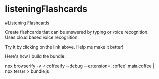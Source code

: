 # listeningFlashcards

#[Listening Flashcards](https://mikeymckay.github.io/listeningFlashcards/)

Create flashcards that can be answered by typing or voice recognition. Uses cloud based voice recognition. 

Try it by clicking on the link above. Help me make it better!

Here's how I build the bundle:

npx browserify  -v -t coffeeify --debug --extension='.coffee' main.coffee | npx terser > bundle.js
